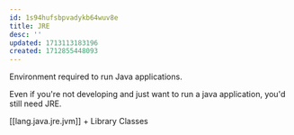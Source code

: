 ```yaml
---
id: 1s94hufsbpvadykb64wuv8e
title: JRE
desc: ''
updated: 1713113183196
created: 1712855448093
---
```


Environment required to run Java applications.

Even if you're not developing and just want to run a java application, you'd still need JRE.

[[lang.java.jre.jvm]] + Library Classes